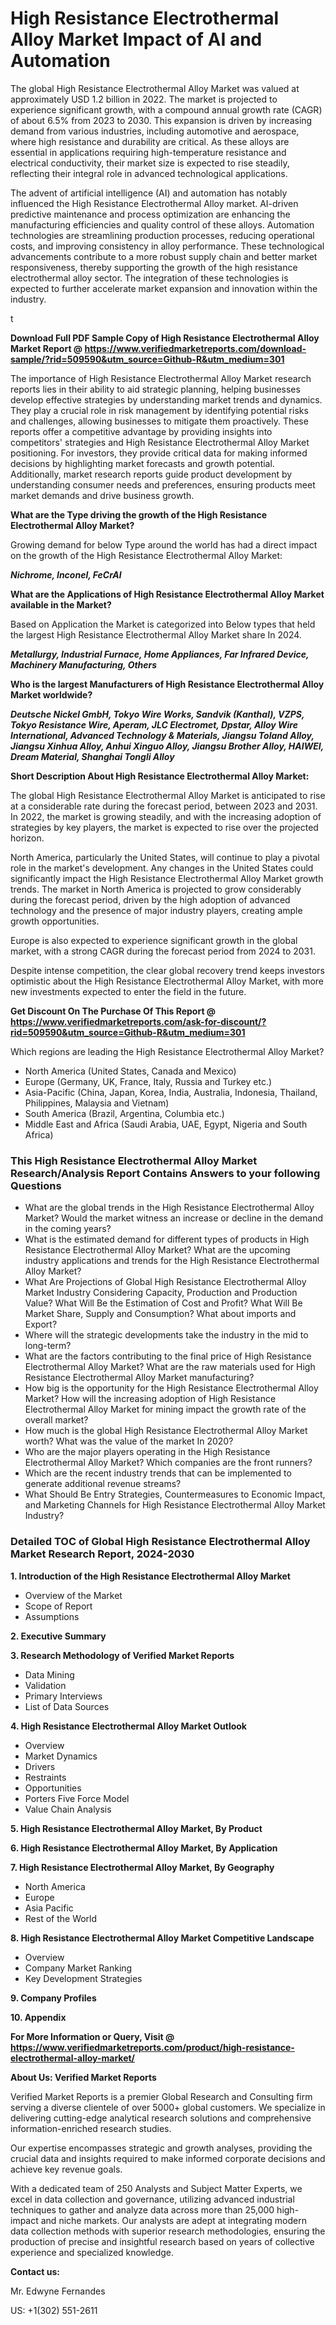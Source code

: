 <meta name="title" content="Global  High Resistance Electrothermal Alloy Market Impact of AI and Automation"><meta name="description" content="  The global High Resistance Electrothermal Alloy Market was valued at approximately USD 1.2 billion in 2022. The market is projected to experience significant growth,"><meta name="title" content=" High Resistance Electrothermal Alloy Market Size, Share, Scope, Trends, Growth, Opportunities, Analysis, Forecast"> <h1>High Resistance Electrothermal Alloy Market Impact of AI and Automation</h1> <p>The global High Resistance Electrothermal Alloy Market was valued at approximately USD 1.2 billion in 2022. The market is projected to experience significant growth, with a compound annual growth rate (CAGR) of about 6.5% from 2023 to 2030. This expansion is driven by increasing demand from various industries, including automotive and aerospace, where high resistance and durability are critical. As these alloys are essential in applications requiring high-temperature resistance and electrical conductivity, their market size is expected to rise steadily, reflecting their integral role in advanced technological applications.</p> <p>The advent of artificial intelligence (AI) and automation has notably influenced the High Resistance Electrothermal Alloy market. AI-driven predictive maintenance and process optimization are enhancing the manufacturing efficiencies and quality control of these alloys. Automation technologies are streamlining production processes, reducing operational costs, and improving consistency in alloy performance. These technological advancements contribute to a more robust supply chain and better market responsiveness, thereby supporting the growth of the high resistance electrothermal alloy sector. The integration of these technologies is expected to further accelerate market expansion and innovation within the industry.</p> t</p><p id="" class=""><strong>Download Full PDF Sample Copy of High Resistance Electrothermal Alloy Market Report @ <a href="https://www.verifiedmarketreports.com/download-sample/?rid=509590&utm_source=Github-R&utm_medium=301" target="_blank">https://www.verifiedmarketreports.com/download-sample/?rid=509590&utm_source=Github-R&utm_medium=301</a></strong></p><p>The importance of&nbsp;High Resistance Electrothermal Alloy Market research reports lies in their ability to aid strategic planning, helping businesses develop effective strategies by understanding market trends and dynamics. They play a crucial role in risk management by identifying potential risks and challenges, allowing businesses to mitigate them proactively. These reports offer a competitive advantage by providing insights into competitors' strategies and High Resistance Electrothermal Alloy Market positioning. For investors, they provide critical data for making informed decisions by highlighting market forecasts and growth potential. Additionally, market research reports guide product development by understanding consumer needs and preferences, ensuring products meet market demands and drive business growth.</p><p><strong>What are the&nbsp;Type driving the growth of the High Resistance Electrothermal Alloy Market?</strong></p><p id="" class="">Growing demand for below Type around the world has had a direct impact on the growth of the High Resistance Electrothermal Alloy Market:</p><em><strong>Nichrome, Inconel, FeCrAl</strong></em></p><strong>What are the&nbsp;Applications&nbsp;of High Resistance Electrothermal Alloy Market available in the Market?</strong></p><p id="" class="">Based on Application the Market is categorized into Below types that held the largest High Resistance Electrothermal Alloy Market share In 2024.</p><em><strong>Metallurgy, Industrial Furnace, Home Appliances, Far Infrared Device, Machinery Manufacturing, Others</strong></em></p><strong>Who is the largest Manufacturers of High Resistance Electrothermal Alloy Market worldwide?</strong></p><p><em><strong>Deutsche Nickel GmbH, Tokyo Wire Works, Sandvik (Kanthal), VZPS, Tokyo Resistance Wire, Aperam, JLC Electromet, Dpstar, Alloy Wire International, Advanced Technology & Materials, Jiangsu Toland Alloy, Jiangsu Xinhua Alloy, Anhui Xinguo Alloy, Jiangsu Brother Alloy, HAIWEI, Dream Material, Shanghai Tongli Alloy</strong></em></p><p id="" class=""><strong>Short Description About High Resistance Electrothermal Alloy Market:</strong></p><p>The global High Resistance Electrothermal Alloy Market is anticipated to rise at a considerable rate during the forecast period, between 2023 and 2031. In 2022, the market is growing steadily, and with the increasing adoption of strategies by key players, the market is expected to rise over the projected horizon.</p><p>North America, particularly the United States, will continue to play a pivotal role in the market's development. Any changes in the United States could significantly impact the High Resistance Electrothermal Alloy Market growth trends. The market in North America is projected to grow considerably during the forecast period, driven by the high adoption of advanced technology and the presence of major industry players, creating ample growth opportunities.</p><p>Europe is also expected to experience significant growth in the global market, with a strong CAGR during the forecast period from 2024 to 2031.</p><p>Despite intense competition, the clear global recovery trend keeps investors optimistic about the High Resistance Electrothermal Alloy Market, with more new investments expected to enter the field in the future.</p><p id="" class=""><strong>Get Discount On The Purchase Of This Report @ <a href="https://www.verifiedmarketreports.com/ask-for-discount/?rid=509590&utm_source=Github-R&utm_medium=301" target="_blank">https://www.verifiedmarketreports.com/ask-for-discount/?rid=509590&utm_source=Github-R&utm_medium=301</a></strong></p>Which regions are leading the High Resistance Electrothermal Alloy Market?</p><ul><li>North America (United States, Canada and Mexico)</li><li>Europe (Germany, UK, France, Italy, Russia and Turkey etc.)</li><li>Asia-Pacific (China, Japan, Korea, India, Australia, Indonesia, Thailand, Philippines, Malaysia and Vietnam)</li><li>South America (Brazil, Argentina, Columbia etc.)</li><li>Middle East and Africa (Saudi Arabia, UAE, Egypt, Nigeria and South Africa)</li></ul><h3 id="" class="">This High Resistance Electrothermal Alloy Market Research/Analysis Report Contains Answers to your following Questions</h3><ul><li>What are the global trends in the High Resistance Electrothermal Alloy Market? Would the market witness an increase or decline in the demand in the coming years?</li><li>What is the estimated demand for different types of products in High Resistance Electrothermal Alloy Market? What are the upcoming industry applications and trends for the High Resistance Electrothermal Alloy Market?</li><li>What Are Projections of Global High Resistance Electrothermal Alloy Market Industry Considering Capacity, Production and Production Value? What Will Be the Estimation of Cost and Profit? What Will Be Market Share, Supply and Consumption? What about imports and Export?</li><li>Where will the strategic developments take the industry in the mid to long-term?</li><li>What are the factors contributing to the final price of High Resistance Electrothermal Alloy Market? What are the raw materials used for High Resistance Electrothermal Alloy Market manufacturing?</li><li>How big is the opportunity for the High Resistance Electrothermal Alloy Market? How will the increasing adoption of High Resistance Electrothermal Alloy Market for mining impact the growth rate of the overall market?</li><li>How much is the global High Resistance Electrothermal Alloy Market worth? What was the value of the market In 2020?</li><li>Who are the major players operating in the High Resistance Electrothermal Alloy Market? Which companies are the front runners?</li><li>Which are the recent industry trends that can be implemented to generate additional revenue streams?</li><li>What Should Be Entry Strategies, Countermeasures to Economic Impact, and Marketing Channels for High Resistance Electrothermal Alloy Market Industry?</li></ul><h3 id="" class="">Detailed TOC of Global High Resistance Electrothermal Alloy Market Research Report, 2024-2030</h3><p id="" class=""><strong>1. Introduction of the High Resistance Electrothermal Alloy Market</strong></p><ul><li>Overview of the Market</li><li>Scope of Report</li><li>Assumptions</li></ul><p id="" class=""><strong>2. Executive Summary</strong></p><p id="" class=""><strong>3. Research Methodology of Verified Market Reports</strong></p><ul><li>Data Mining</li><li>Validation</li><li>Primary Interviews</li><li>List of Data Sources</li></ul><p id="" class=""><strong>4. High Resistance Electrothermal Alloy Market Outlook</strong></p><ul><li>Overview</li><li>Market Dynamics</li><li>Drivers</li><li>Restraints</li><li>Opportunities</li><li>Porters Five Force Model</li><li>Value Chain Analysis</li></ul><p id="" class=""><strong>5. High Resistance Electrothermal Alloy Market, By Product</strong></p><p id="" class=""><strong>6. High Resistance Electrothermal Alloy Market, By Application</strong></p><p id="" class=""><strong>7. High Resistance Electrothermal Alloy Market, By Geography</strong></p><ul><li>North America</li><li>Europe</li><li>Asia Pacific</li><li>Rest of the World</li></ul><p id="" class=""><strong>8. High Resistance Electrothermal Alloy Market Competitive Landscape</strong></p><ul><li>Overview</li><li>Company Market Ranking</li><li>Key Development Strategies</li></ul><p id="" class=""><strong>9. Company Profiles</strong></p><p id="" class=""><strong>10. Appendix</strong></p><p id="" class=""><strong>For More Information or Query, Visit @ <a href="https://www.verifiedmarketreports.com/product/high-resistance-electrothermal-alloy-market/" target="_blank">https://www.verifiedmarketreports.com/product/high-resistance-electrothermal-alloy-market/</a></strong></p><p id="" class=""><strong>About Us: Verified Market Reports</strong></p><p id="" class="">Verified Market Reports is a premier Global Research and Consulting firm serving a diverse clientele of over 5000+ global customers. We specialize in delivering cutting-edge analytical research solutions and comprehensive information-enriched research studies.</p><p id="" class="">Our expertise encompasses strategic and growth analyses, providing the crucial data and insights required to make informed corporate decisions and achieve key revenue goals.</p><p id="" class="">With a dedicated team of 250 Analysts and Subject Matter Experts, we excel in data collection and governance, utilizing advanced industrial techniques to gather and analyze data across more than 25,000 high-impact and niche markets. Our analysts are adept at integrating modern data collection methods with superior research methodologies, ensuring the production of precise and insightful research based on years of collective experience and specialized knowledge.</p><p id="" class=""><strong>Contact us:</strong></p><p id="" class="">Mr. Edwyne Fernandes</p><p id="" class="">US: +1(302) 551-2611</p>